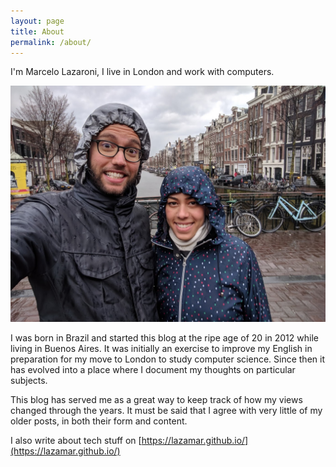 ```yaml
---
layout: page
title: About
permalink: /about/
---
```


I'm Marcelo Lazaroni, I live in London and work with computers.

![Photo of me with Black Pepper, my Portuguese Water Dog](/images/about-me.jpg)

I was born in Brazil and started this blog at the ripe age of 20 in 2012 while living in Buenos Aires. It was initially an exercise to improve my English in preparation for my move to London to study computer science. Since then it has evolved into a place where I document my thoughts on particular subjects.

This blog has served me as a great way to keep track of how my views changed through the years.
It must be said that I agree with very little of my older posts, in both their form and content.

I also write about tech stuff on [https://lazamar.github.io/](https://lazamar.github.io/)

